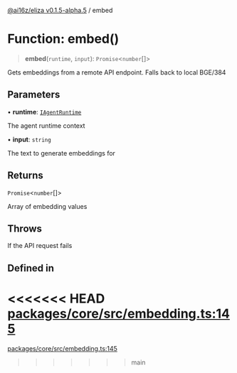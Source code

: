 [@ai16z/eliza v0.1.5-alpha.5](../index.md) / embed

# Function: embed()

> **embed**(`runtime`, `input`): `Promise`\<`number`[]\>

Gets embeddings from a remote API endpoint.  Falls back to local BGE/384

## Parameters

• **runtime**: [`IAgentRuntime`](../interfaces/IAgentRuntime.md)

The agent runtime context

• **input**: `string`

The text to generate embeddings for

## Returns

`Promise`\<`number`[]\>

Array of embedding values

## Throws

If the API request fails

## Defined in

<<<<<<< HEAD
[packages/core/src/embedding.ts:145](https://github.com/konstantine25b/eliza/blob/main/packages/core/src/embedding.ts#L145)
=======
[packages/core/src/embedding.ts:145](https://github.com/ai16z/eliza/blob/main/packages/core/src/embedding.ts#L145)
>>>>>>> main
